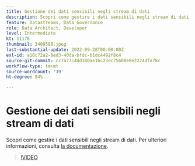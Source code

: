 ```yaml
---
title: Gestione dei dati sensibili negli stream di dati
description: Scopri come gestire i dati sensibili negli stream di dati.
feature: Datastreams, Data Governance
role: Data Architect, Developer
level: Intermediate
kt: 11176
thumbnail: 3409588.jpeg
last-substantial-update: 2022-09-28T00:00:00Z
exl-id: a10c72a2-8ed3-40da-bfdc-b1dc4492f8c4
source-git-commit: cc7a77c4dd380ae1bc23dc75608e8e2224dfe78c
workflow-type: tm+mt
source-wordcount: '39'
ht-degree: 84%

---
```


# Gestione dei dati sensibili negli stream di dati

Scopri come gestire i dati sensibili negli stream di dati.  Per ulteriori informazioni, consulta [la documentazione](https://experienceleague.adobe.com/docs/experience-platform/edge/datastreams/overview.html?lang=it).

>[!VIDEO](https://video.tv.adobe.com/v/3409588/?quality=12&learn=on)
